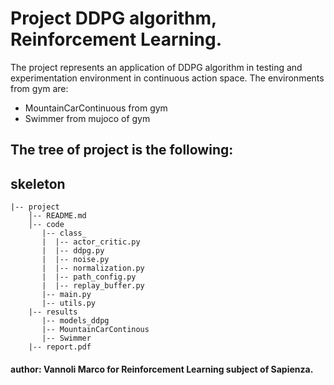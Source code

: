 # Project DDPG algorithm, Reinforcement Learning. 
The project represents an application of DDPG algorithm in testing and experimentation environment
in continuous action space. The environments from gym are:

* MountainCarContinuous from gym
* Swimmer from mujoco of gym

## The tree of project is the following:
## skeleton
    |-- project
        │-- README.md
        │-- code
           |-- class_  
           |  |-- actor_critic.py
           |  |-- ddpg.py
           |  |-- noise.py
           |  |-- normalization.py
           |  |-- path_config.py
           |  |-- replay_buffer.py
           |-- main.py
           |-- utils.py
        |-- results
           |-- models_ddpg
           |-- MountainCarContinous
           |-- Swimmer
        |-- report.pdf
         
#### author: Vannoli Marco for Reinforcement Learning subject of Sapienza.
